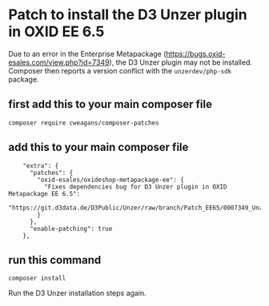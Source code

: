 # Patch to install the D3 Unzer plugin in OXID EE 6.5

Due to an error in the Enterprise Metapackage (https://bugs.oxid-esales.com/view.php?id=7349), the D3 Unzer plugin may not be installed. Composer then reports a version conflict with the `unzerdev/php-sdk` package.

## first add this to your main composer file

```composer require cweagans/composer-patches```

## add this to your main composer file
```
    "extra": {
      "patches": {
        "oxid-esales/oxideshop-metapackage-ee": {
          "Fixes dependencies bug for D3 Unzer plugin in OXID Metapackage EE 6.5":
          "https://git.d3data.de/D3Public/Unzer/raw/branch/Patch_EE65/0007349_Unzer_dependency.patch"
        }
      },
      "enable-patching": true
    },
```

## run this command

```composer install```

Run the D3 Unzer installation steps again.